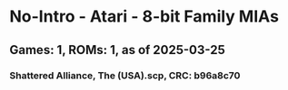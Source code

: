 # No-Intro - Atari - 8-bit Family MIAs
## Games: 1, ROMs: 1, as of 2025-03-25

### Shattered Alliance, The (USA).scp, CRC: b96a8c70
